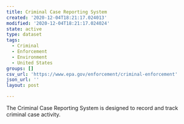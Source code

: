 ```yaml
---
title: Criminal Case Reporting System
created: '2020-12-04T18:21:17.024013'
modified: '2020-12-04T18:21:17.024024'
state: active
type: dataset
tags:
  - Criminal
  - Enforcement
  - Environment
  - United States
groups: []
csv_url: 'https://www.epa.gov/enforcement/criminal-enforcement'
json_url: ''
layout: post

---
```

The Criminal Case Reporting System is designed to record and track criminal case activity.
